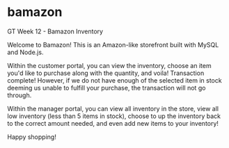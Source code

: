 # bamazon
GT Week 12 - Bamazon Inventory

Welcome to Bamazon! This is an Amazon-like storefront built with MySQL and Node.js. 

Within the customer portal, you can view the inventory, choose an item you'd like to purchase along with the quantity, and voila! Transaction complete! However, if we do not have enough of the selected item in stock deeming us unable to fulfill your purchase, the transaction will not go through.

Within the manager portal, you can view all inventory in the store, view all low inventory (less than 5 items in stock), choose to up the inventory back to the correct amount needed, and even add new items to your inventory! 

Happy shopping!
